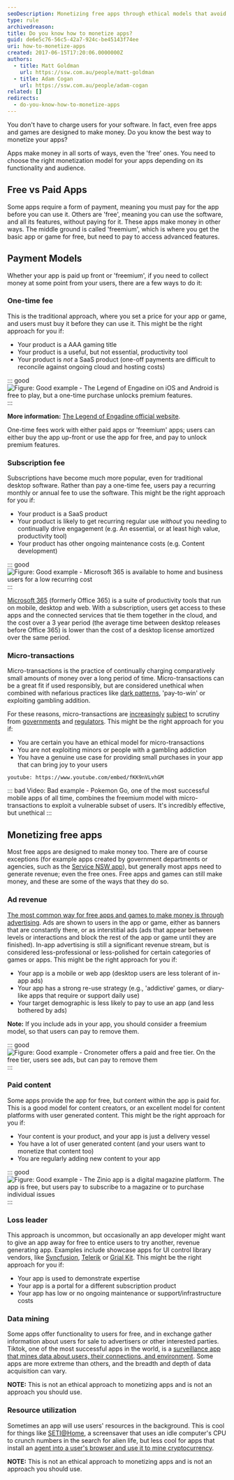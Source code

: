 ```yaml
---
seoDescription: Monetizing free apps through ethical models that avoid exploiting vulnerable users and maintain a strong re-use strategy.
type: rule
archivedreason:
title: Do you know how to monetize apps?
guid: de6e5c76-56c5-42a7-924c-be45143f74ee
uri: how-to-monetize-apps
created: 2017-06-15T17:20:06.0000000Z
authors:
  - title: Matt Goldman
    url: https://ssw.com.au/people/matt-goldman
  - title: Adam Cogan
    url: https://ssw.com.au/people/adam-cogan
related: []
redirects:
  - do-you-know-how-to-monetize-apps
---
```


You don't have to charge users for your software. In fact, even free apps and games are designed to make money. Do you know the best way to monetize your apps?

<!--endintro-->

Apps make money in all sorts of ways, even the 'free' ones. You need to choose the right monetization model for your apps depending on its functionality and audience.

## Free vs Paid Apps

Some apps require a form of payment, meaning you must pay for the app before you can use it. Others are 'free', meaning you can use the software, and all its features, without paying for it. These apps make money in other ways. The middle ground is called 'freemium', which is where you get the basic app or game for free, but need to pay to access advanced features.

## Payment Models

Whether your app is paid up front or 'freemium', if you need to collect money at some point from your users, there are a few ways to do it:

### One-time fee

This is the traditional approach, where you set a price for your app or game, and users must buy it before they can use it. This might be the right approach for you if:

- Your product is a AAA gaming title
- Your product is a useful, but not essential, productivity tool
- Your product is _not_ a SaaS product (one-off payments are difficult to reconcile against ongoing cloud and hosting costs)

::: good
![Figure: Good example - The Legend of Engadine on iOS and Android is free to play, but a one-time purchase unlocks premium features.](engadine.png)
:::

**More information:** [The Legend of Engadine official website](https://engadine.net).

One-time fees work with either paid apps or 'freemium' apps; users can either buy the app up-front or use the app for free, and pay to unlock premium features.

### Subscription fee

Subscriptions have become much more popular, even for traditional desktop software. Rather than pay a one-time fee, users pay a recurring monthly or annual fee to use the software. This might be the right approach for you if:

- Your product is a SaaS product
- Your product is likely to get recurring regular use _without_ you needing to continually drive engagement (e.g. An essential, or at least high value, productivity tool)
- Your product has other ongoing maintenance costs (e.g. Content development)

::: good
![Figure: Good example - Microsoft 365 is available to home and business users for a low recurring cost](microsoft365.png)
:::

[Microsoft 365](https://www.microsoft.com/microsoft-365) (formerly Office 365) is a suite of productivity tools that run on mobile, desktop and web. With a subscription, users get access to these apps and the connected services that tie them together in the cloud, and the cost over a 3 year period (the average time between desktop releases before Office 365) is lower than the cost of a desktop license amortized over the same period.

### Micro-transactions

Micro-transactions is the practice of continually charging comparatively small amounts of money over a long period of time. Micro-transactions can be a great fit if used responsibly, but are considered unethical when combined with nefarious practices like [dark patterns](https://www.youtube.com/watch?v=lJUW0iZzAaQ), 'pay-to-win' or exploiting gambling addition.

For these reasons, micro-transactions are [increasingly](https://www.vg247.com/australian-government-rules-games-microtransactions-must-address-packaging) [subject](https://www.gamespot.com/articles/you-might-have-to-prove-your-age-to-buy-a-loot-box/1100-6474443/) to scrutiny from [governments](https://www.aph.gov.au/Parliamentary_Business/Committees/House/Social_Policy_and_Legal_Affairs/Onlineageverification/Report) and [regulators](https://www.gamesindustry.biz/australian-investigation-finds-loot-boxes-are-pscyholgocially-akin-to-gambling). This might be the right approach for you if:

- You are certain you have an ethical model for micro-transactions
- You are not exploiting minors or people with a gambling addiction
- You have a genuine use case for providing small purchases in your app that can bring joy to your users

`youtube: https://www.youtube.com/embed/fKK9nVLvhGM`

::: bad
Video: Bad example - Pokemon Go, one of the most successful mobile apps of all time, combines the freemium model with micro-transactions to exploit a vulnerable subset of users. It's incredibly effective, but unethical
:::

## Monetizing free apps

Most free apps are designed to make money too. There are of course exceptions (for example apps created by government departments or agencies, such as the [Service NSW app](https://www.service.nsw.gov.au/service-nsw-mobile-app)), but generally most apps need to generate revenue; even the free ones. Free apps and games can still make money, and these are some of the ways that they do so.

### Ad revenue

[The most common way for free apps and games to make money is through advertising](https://www.spaceotechnologies.com/blog/how-do-free-apps-make-money/). Ads are shown to users in the app or game, either as banners that are constantly there, or as interstitial ads (ads that appear between levels or interactions and block the rest of the app or game until they are finished). In-app advertising is still a significant revenue stream, but is considered less-professional or less-polished for certain categories of games or apps. This might be the right approach for you if:

- Your app is a mobile or web app (desktop users are less tolerant of in-app ads)
- Your app has a strong re-use strategy (e.g., 'addictive' games, or diary-like apps that require or support daily use)
- Your target demographic is less likely to pay to use an app (and less bothered by ads)

**Note:** If you include ads in your app, you should consider a freemium model, so that users can pay to remove them.

::: good
![Figure: Good example - Cronometer offers a paid and free tier. On the free tier, users see ads, but can pay to remove them](cronometer.png)
:::

### Paid content

Some apps provide the app for free, but content within the app is paid for. This is a good model for content creators, or an excellent model for content platforms with user generated content. This might be the right approach for you if:

- Your content is your product, and your app is just a delivery vessel
- You have a lot of user generated content (and your users want to monetize that content too)
- You are regularly adding new content to your app

::: good
![Figure: Good example - The Zinio app is a digital magazine platform. The app is free, but users pay to subscribe to a magazine or to purchase individual issues](zinio.png)
:::

### Loss leader

This approach is uncommon, but occasionally an app developer might want to give an app away for free to entice users to try another, revenue generating app. Examples include showcase apps for UI control library vendors, like [Syncfusion](https://apps.apple.com/us/app/syncfusion-dashboard-mobile/id1157300621), [Telerik](https://apps.apple.com/us/app/telerik-ui-for-xamarin-samples/id1083924868) or [Grial Kit](https://apps.apple.com/us/app/grial-uikit/id1099501310). This might be the right approach for you if:

- Your app is used to demonstrate expertise
- Your app is a portal for a different subscription product
- Your app has low or no ongoing maintenance or support/infrastructure costs

### Data mining

Some apps offer functionality to users for free, and in exchange gather information about users for sale to advertisers or other interested parties. Tiktok, one of the most successful apps in the world, is a [surveillance app that mines data about users, their connections, and environment](https://www.afr.com/policy/foreign-affairs/tiktok-s-alarming-excessive-data-collection-revealed-20220714-p5b1mz). Some apps are more extreme than others, and the breadth and depth of data acquisition can vary.

**NOTE:** This is not an ethical approach to monetizing apps and is not an approach you should use.

### Resource utilization

Sometimes an app will use users' resources in the background. This is cool for things like [SETI@Home](https://setiathome.berkeley.edu/), a screensaver that uses an idle computer's CPU to crunch numbers in the search for alien life, but less cool for apps that install an [agent into a user's browser and use it to mine cryptocurrency](https://www.theregister.com/2022/08/30/nitrokod_crypto_malware_google).

**NOTE:** This is not an ethical approach to monetizing apps and is not an approach you should use.
